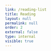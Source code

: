 ```yaml
---
link: /reading-list
title: Reading
layout: null
permalink: null
order: 2
external: false
type: internal
visible: true
---
```


